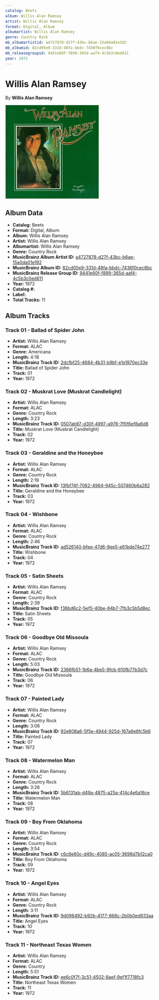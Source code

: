 ```yaml
---
catalog: Beets
album: Willis Alan Ramsey
artist: Willis Alan Ramsey
format: Digital, Album
albumartist: Willis Alan Ramsey
genre: Country Rock
mb_albumartistid: a4727878-d27f-43bc-b6ae-15a0da01e192
mb_albumid: 82cd05e9-331d-48fa-bbdc-7436f0cec8bc
mb_releasegroupid: 9441e60f-f899-365d-aaf4-4c5b3c0ed611
year: 1972
---
```


# Willis Alan Ramsey

By **Willis Alan Ramsey**

![](../../assets/beetscovers/Willis_Alan_Ramsey-Willis_Alan_Ramsey.jpg)

## Album Data

- **Catalog:** Beets
- **Format:** Digital, Album
- **Album:** Willis Alan Ramsey
- **Artist:** Willis Alan Ramsey
- **Albumartist:** Willis Alan Ramsey
- **Genre:** Country Rock
- **MusicBrainz Album Artist ID:** [a4727878-d27f-43bc-b6ae-15a0da01e192](https://musicbrainz.org/artist/a4727878-d27f-43bc-b6ae-15a0da01e192)
- **MusicBrainz Album ID:** [82cd05e9-331d-48fa-bbdc-7436f0cec8bc](https://musicbrainz.org/release/82cd05e9-331d-48fa-bbdc-7436f0cec8bc)
- **MusicBrainz Release Group ID:** [9441e60f-f899-365d-aaf4-4c5b3c0ed611](https://musicbrainz.org/release-group/9441e60f-f899-365d-aaf4-4c5b3c0ed611)
- **Year:** 1972
- **Catalog #:** 
- **Label:** 
- **Total Tracks:** 11

## Album Tracks

### Track 01 - Ballad of Spider John

- **Artist:** Willis Alan Ramsey
- **Format:** ALAC
- **Genre:** Americana
- **Length:** 4:18
- **MusicBrainz Track ID:** [2dcfbf25-4684-4b31-b9bf-e1e1970ec33e](https://musicbrainz.org/recording/2dcfbf25-4684-4b31-b9bf-e1e1970ec33e)
- **Title:** Ballad of Spider John
- **Track:** 01
- **Year:** 1972

### Track 02 - Muskrat Love (Muskrat Candlelight)

- **Artist:** Willis Alan Ramsey
- **Format:** ALAC
- **Genre:** Country Rock
- **Length:** 3:23
- **MusicBrainz Track ID:** [0507ab97-d30f-4997-a976-7f5f6ef8a6d8](https://musicbrainz.org/recording/0507ab97-d30f-4997-a976-7f5f6ef8a6d8)
- **Title:** Muskrat Love (Muskrat Candlelight)
- **Track:** 02
- **Year:** 1972

### Track 03 - Geraldine and the Honeybee

- **Artist:** Willis Alan Ramsey
- **Format:** ALAC
- **Genre:** Country Rock
- **Length:** 2:19
- **MusicBrainz Track ID:** [13fbf74f-7062-4964-945c-507460b6a282](https://musicbrainz.org/recording/13fbf74f-7062-4964-945c-507460b6a282)
- **Title:** Geraldine and the Honeybee
- **Track:** 03
- **Year:** 1972

### Track 04 - Wishbone

- **Artist:** Willis Alan Ramsey
- **Format:** ALAC
- **Genre:** Country Rock
- **Length:** 2:46
- **MusicBrainz Track ID:** [ad526140-bfee-47d6-8ee5-e61bde74e277](https://musicbrainz.org/recording/ad526140-bfee-47d6-8ee5-e61bde74e277)
- **Title:** Wishbone
- **Track:** 04
- **Year:** 1972

### Track 05 - Satin Sheets

- **Artist:** Willis Alan Ramsey
- **Format:** ALAC
- **Genre:** Country Rock
- **Length:** 2:39
- **MusicBrainz Track ID:** [f36bd6c2-5ef5-40be-94b7-7fb3c5b5d8ec](https://musicbrainz.org/recording/f36bd6c2-5ef5-40be-94b7-7fb3c5b5d8ec)
- **Title:** Satin Sheets
- **Track:** 05
- **Year:** 1972

### Track 06 - Goodbye Old Missoula

- **Artist:** Willis Alan Ramsey
- **Format:** ALAC
- **Genre:** Country Rock
- **Length:** 5:03
- **MusicBrainz Track ID:** [2366fb51-1b6a-4be5-9fcb-610fb77b3d7c](https://musicbrainz.org/recording/2366fb51-1b6a-4be5-9fcb-610fb77b3d7c)
- **Title:** Goodbye Old Missoula
- **Track:** 06
- **Year:** 1972

### Track 07 - Painted Lady

- **Artist:** Willis Alan Ramsey
- **Format:** ALAC
- **Genre:** Country Rock
- **Length:** 3:06
- **MusicBrainz Track ID:** [92e608a6-5f5e-4944-925d-167a6e6fc5b6](https://musicbrainz.org/recording/92e608a6-5f5e-4944-925d-167a6e6fc5b6)
- **Title:** Painted Lady
- **Track:** 07
- **Year:** 1972

### Track 08 - Watermelon Man

- **Artist:** Willis Alan Ramsey
- **Format:** ALAC
- **Genre:** Country Rock
- **Length:** 3:26
- **MusicBrainz Track ID:** [5b6131ab-d49a-4875-a25a-414c4e6a16ce](https://musicbrainz.org/recording/5b6131ab-d49a-4875-a25a-414c4e6a16ce)
- **Title:** Watermelon Man
- **Track:** 08
- **Year:** 1972

### Track 09 - Boy From Oklahoma

- **Artist:** Willis Alan Ramsey
- **Format:** ALAC
- **Genre:** Country Rock
- **Length:** 3:54
- **MusicBrainz Track ID:** [c6c6e60c-d49c-4085-ac05-3698d7b12ca0](https://musicbrainz.org/recording/c6c6e60c-d49c-4085-ac05-3698d7b12ca0)
- **Title:** Boy From Oklahoma
- **Track:** 09
- **Year:** 1972

### Track 10 - Angel Eyes

- **Artist:** Willis Alan Ramsey
- **Format:** ALAC
- **Genre:** Country Rock
- **Length:** 3:11
- **MusicBrainz Track ID:** [9d096492-b92b-4177-868c-2b0b0ed933aa](https://musicbrainz.org/recording/9d096492-b92b-4177-868c-2b0b0ed933aa)
- **Title:** Angel Eyes
- **Track:** 10
- **Year:** 1972

### Track 11 - Northeast Texas Women

- **Artist:** Willis Alan Ramsey
- **Format:** ALAC
- **Genre:** Country
- **Length:** 5:51
- **MusicBrainz Track ID:** [ee6c0f7f-3c51-4502-8aef-9ef1f7718fc3](https://musicbrainz.org/recording/ee6c0f7f-3c51-4502-8aef-9ef1f7718fc3)
- **Title:** Northeast Texas Women
- **Track:** 11
- **Year:** 1972

